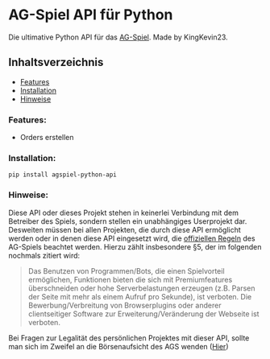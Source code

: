 # AG-Spiel API für Python

Die ultimative Python API für das [AG-Spiel](http://www.ag-spiel.de/?bonus=83275). Made by KingKevin23.

## Inhaltsverzeichnis

* [Features](#features)
* [Installation](#installation) 
* [Hinweise](#hinweise)

### Features:

* Orders erstellen

### Installation:

`pip install agspiel-python-api`

### Hinweise:

Diese API oder dieses Projekt stehen in keinerlei Verbindung mit dem Betreiber des Spiels, sondern stellen ein
unabhängiges Userprojekt dar. Desweiten müssen bei allen Projekten, die durch diese API ermöglicht werden oder in denen
diese API eingesetzt wird, die [offiziellen Regeln](https://www.ag-spiel.de/index.php?section=regeln) des AG-Spiels 
beachtet werden. Hierzu zählt insbesondere §5, der im folgenden nochmals zitiert wird:

> Das Benutzen von Programmen/Bots, die einen Spielvorteil ermöglichen, Funktionen bieten die sich mit Premiumfeatures 
> überschneiden oder hohe Serverbelastungen erzeugen (z.B. Parsen der Seite mit mehr als einem Aufruf pro Sekunde), 
> ist verboten. Die Bewerbung/Verbreitung von Browserplugins oder anderer clientseitiger Software zur 
> Erweiterung/Veränderung der Webseite ist verboten.

Bei Fragen zur Legalität des persönlichen Projektes mit dieser API, sollte man sich im Zweifel an die Börsenaufsicht des
AGS wenden ([Hier](https://www.ag-spiel.de/index.php?section=support))